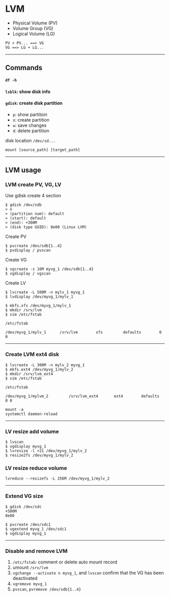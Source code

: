 # LVM
- Physical Volume (PV)
- Volume Group (VG)
- Logical Volume (LG)

```
PV + PV... ==> VG
VG ==> LG + LG...
```

---

## Commands
#### `df -h`
#### `lsblk`: show disk info
#### `gdisk`: create disk partition
- `p`: show partitoin
- `n`: create partition
- `w`: save changes
- `d`: delete partition

disk location 
`/dev/sd...`

```
mount [source_path] [target_path]
```

---

## LVM usage
### LVM create PV, VG, LV

Use gdisk create 4 section
```
$ gdisk /dev/sdb
> n
> (partition num): default
> (start): default
> (end): +300M
> (disk type GUID): 8e00 (Linux LVM)
```

Create PV
```
$ pvcreate /dev/sdb{1..4}
$ pvdisplay / pvscan
```

Create VG
```
$ vgcreate -s 16M myvg_1 /dev/sdb{1..4}
$ vgdisplay / vgscan
```

Create LV
```
$ lvcreate -L 500M -n mylv_1 myvg_1
$ lvdisplay /dev/myvg_1/mylv_1
```
```
$ mkfs.xfs /dev/myvg_1/mylv_1
$ mkdir /srv/lvm
$ vim /etc/fstab
```
`/etc/fstab`
```
/dev/myvg_1/mylv_1      /srv/lvm        xfs         defaults        0 0
```

---

### Create LVM ext4 disk
```
$ lvcreate -L 300M -n mylv_2 myvg_1
$ mkfs.ext4 /dev/myvg_1/mylv_2
$ mkdir /srv/lvm_ext4
$ vim /etc/fstab
```
`/etc/fstab`
```
/dev/myvg_1/mylvm_2         /srv/lvm_ext4       ext4        defaults        0 0
```
```
mount -a
systemctl daemon-reload
```

---

### LV resize add volume
```
$ lvscan
$ vgdisplay myvg_1
$ lvresize -l +21 /dev/myvg_1/mylv_2
$ resize2fs /dev/myvg_1/mylv_2
```

### LV resize reduce volume
```
lvreduce --resizefs -L 256M /dev/myvg_1/mylv_2
```

---

### Extend VG size
```
$ gdisk /dev/sdc
+500M
8e00

$ pvcreate /dev/sdc1
$ vgextend myvg_1 /dev/sdc1
$ vgdisplay myvg_1
```

---

### Disable and remove LVM
1. `/etc/fstab`: comment or delete auto mount record
2. umount `/srv/lvm`
3. `vgchange --activate n myvg_1`, and `lvscan` confirm that the VG has been deactivated
4. `vgremove myvg_1`
6. `pvscan`, `pvremove /dev/sdb{1..4}`